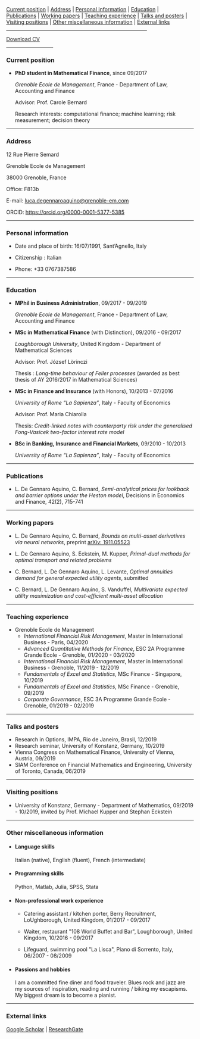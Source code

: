 <div>
 
  <div>
  <a href="#current-position">Current position</a> | <a href="#address">Address</a> | <a href="#personal-information">Personal information</a> | <a href="#education">Education</a> | 
  </div>
  <div>
  <a href="#publications">Publications</a> | <a href="#working-papers">Working papers</a> |                                     
  <a href="#teaching-experience">Teaching experience</a> | <a href="#talks-and-posters">Talks and posters</a> |
  </div>
  <div>
  <a href="#visiting-positions">Visiting positions</a> | <a href="#other-miscellaneous-information">Other miscellaneous information</a> |
  <a href="#external-links">External links</a> 
  </div>
  
</div>

<hr width="75%">

 <a href="https://raw.githubusercontent.com/luca-dga/-/master/CV_LucaDGA.pdf" target="_blank">Download CV</a>  

<hr width="25%">
 
 
### **Current position**
-   **PhD student in Mathematical Finance**, since 09/2017 

    *Grenoble Ecole de Management*, France - Department of Law, Accounting and Finance
   
    Advisor: Prof. Carole Bernard
    
    Research interests: computational finance; machine learning; risk measurement; decision theory

<hr>

### **Address**

12 Rue Pierre Semard

Grenoble Ecole de Management

38000 Grenoble, France

Office: F813b

E-mail: <luca.degennaroaquino@grenoble-em.com>

ORCID: <https://orcid.org/0000-0001-5377-5385>

<hr>

### **Personal information**
- Date and place of birth: 16/07/1991, Sant’Agnello, Italy

- Citizenship : Italian

- Phone: +33 0767387586

<hr>


### **Education**
-  **MPhil in Business Administration**, 09/2017 - 09/2019
    
    *Grenoble Ecole de Management*, France - Department of Law, Accounting and Finance
    
- **MSc in Mathematical Finance** (with Distinction), 09/2016 - 09/2017

    *Loughborough University*, United Kingdom - Department of Mathematical Sciences

    Advisor: Prof. József Lörinczi

    Thesis : *Long-time behaviour of Feller processes* (awarded as best thesis of AY 2016/2017 in Mathematical Sciences)

-	**MSc in Finance and Insurance** (with Honors), 10/2013 - 07/2016

    *University of Rome “La Sapienza”*, Italy - Faculty of Economics

    Advisor: Prof. Maria Chiarolla

    Thesis: *Credit-linked notes with counterparty risk under the generalised Fong-Vasicek two-factor interest rate model*
    
- **BSc in Banking, Insurance and Financial Markets**, 09/2010 - 10/2013
 
    *University of Rome “La Sapienza”*, Italy - Faculty of Economics
   
<hr>

### **Publications**
- L. De Gennaro Aquino, C. Bernard, *Semi-analytical prices for lookback and barrier options under the Heston model*, Decisions in Economics and Finance, 42(2), 715-741

<hr>

### **Working papers**
- L. De Gennaro Aquino, C. Bernard, *Bounds on multi-asset derivatives via neural networks*, preprint <a href="https://arxiv.org/pdf/1911.05523.pdf" target="_blank">arXiv: 1911.05523</a>  

- L. De Gennaro Aquino, S. Eckstein, M. Kupper, *Primal-dual methods for optimal transport and related problems*

- C. Bernard, L. De Gennaro Aquino, L. Levante, *Optimal annuities demand for general expected utility agents*, submitted

- C. Bernard, L. De Gennaro Aquino, S. Vanduffel, *Multivariate expected utility maximization and cost-efficient multi-asset allocation*

<hr>

### **Teaching experience**
- Grenoble Ecole de Management
   - *International Financial Risk Management*, Master in International Business - Paris, 04/2020
   - *Advanced Quantitative Methods for Finance*, ESC 2A Programme Grande Ecole - Grenoble, 01/2020 - 03/2020
   - *International Financial Risk Management*, Master in International Business - Grenoble, 11/2019 - 12/2019
   - *Fundamentals of Excel and Statistics*, MSc Finance - Singapore, 10/2019
   - *Fundamentals of Excel and Statistics*, MSc Finance - Grenoble, 09/2019
   - *Corporate Governance*, ESC 3A Programme Grande Ecole - Grenoble, 01/2019 - 02/2019

<hr>

### **Talks and posters**
- Research in Options, IMPA, Rio de Janeiro, Brasil, 12/2019
- Research seminar, University of Konstanz, Germany, 10/2019
- Vienna Congress on Mathematical Finance, University of Vienna, Austria, 09/2019
- SIAM Conference on Financial Mathematics and Engineering, University of Toronto, Canada, 06/2019

<hr>

### **Visiting positions**
- University of Konstanz, Germany - Department of Mathematics, 09/2019 - 10/2019, invited by Prof. Michael Kupper and Stephan Eckstein

<hr>

### **Other miscellaneous information**

- #### **Language skills**

    Italian (native), English (fluent), French (intermediate)
    
- #### **Programming skills**

    Python, Matlab, Julia, SPSS, Stata
    
- #### **Non-professional work experience**

    - Catering assistant / kitchen porter, Berry Recruitment, LoUghborough, United Kingdom, 01/2017 - 09/2017
    
    - Waiter, restaurant "108 World Buffet and Bar", Loughborough, United Kingdom, 10/2016 - 09/2017
    
    - Lifeguard, swimming pool "La Lisca", Piano di Sorrento, Italy, 06/2007 - 08/2009

- #### **Passions and hobbies**

    I am a committed fine diner and food traveler. Blues rock and jazz are my sources of inspiration, reading and running / biking my escapisms. My biggest dream is to become a pianist. 
<hr>

### **External links**
<a href="https://scholar.google.it/citations?user=Jk0lgM4AAAAJ&hl=it&oi=ao" target="_blank">Google Scholar</a> | 
<a href="https://www.researchgate.net/profile/Luca_De_Gennaro_Aquino" target="_blank">ResearchGate</a> 


